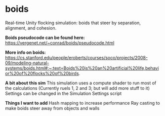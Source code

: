 # boids
Real-time Unity flocking simulation: boids that steer by separation, alignment, and cohesion.


**Boids pseudocode can be found here:**
https://vergenet.net/~conrad/boids/pseudocode.html

**More info on boids:**
https://cs.stanford.edu/people/eroberts/courses/soco/projects/2008-09/modeling-natural-systems/boids.html#:~:text=Boids%20is%20an%20artificial%20life,behavior%20of%20flocks%20of%20birds.

**A bit about this sim**
This simulation uses a compute shader to run most of the calculations (Currently ruels 1, 2 and 3; but will add more stuff to it)
Settings can be changed in the Simulation Settings script

**Things I want to add**
Hash mapping to increase performance
Ray casting to make boids steer away from objects and walls
